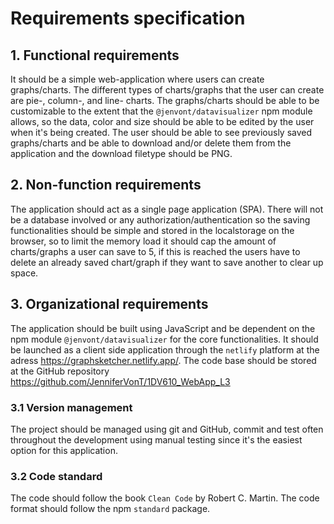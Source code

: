 # Requirements specification

## 1. Functional requirements
It should be a simple web-application where users can create graphs/charts. The different types of charts/graphs that the user can create are pie-, column-, and line- charts.
The graphs/charts should be able to be customizable to the extent that the `@jenvont/datavisualizer` npm module allows, so the data, color and size should be able to be edited by the user when it's being created.
The user should be able to see previously saved graphs/charts and be able to download and/or delete them from the application and the download filetype should be PNG.

## 2. Non-function requirements
The application should act as a single page application (SPA).
There will not be a database involved or any authorization/authentication so the saving functionalities should be simple and stored in the localstorage on the browser, so to limit the memory load it should cap the amount of charts/graphs a user can save to 5, if this is reached the users have to delete an already saved chart/graph if they want to save another to clear up space.

## 3. Organizational requirements
The application should be built using JavaScript and be dependent on the npm module `@jenvont/datavisualizer` for the core functionalities. It should be launched as a client side application through the `netlify` platform at the adress https://graphsketcher.netlify.app/. The code base should be stored at the GitHub repository https://github.com/JenniferVonT/1DV610_WebApp_L3

### 3.1 Version management
The project should be managed using git and GitHub, commit and test often throughout the development using manual testing since it's the easiest option for this application.

### 3.2 Code standard
The code should follow the book `Clean Code` by Robert C. Martin.
The code format should follow the npm `standard` package.

